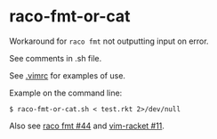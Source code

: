 # raco-fmt-or-cat
Workaround for `raco fmt` not outputting input on error.

See comments in .sh file.

See
[.vimrc](https://github.com/amosnier/vim-config/blob/master/.vimrc#L207)
for examples of use.

Example on the command line:

    $ raco-fmt-or-cat.sh < test.rkt 2>/dev/null

Also see [raco fmt #44](https://github.com/sorawee/fmt/issues/44) and
[vim-racket #11](https://github.com/benknoble/vim-racket/issues/11).
